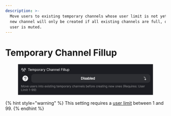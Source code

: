 ```yaml
---
description: >-
  Move users to existing temporary channels whose user limit is not yet full. A
  new channel will only be created if all existing channels are full, or the
  user is muted.
---
```


# Temporary Channel Fillup

<figure><img src="../../../.gitbook/assets/image (25).png" alt=""><figcaption></figcaption></figure>

{% hint style="warning" %}
This setting requires a [user limit](../overview/temporary-channel-user-limit.md) between 1 and 99.
{% endhint %}
